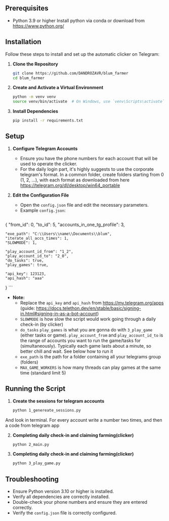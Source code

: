 ## Prerequisites

- Python 3.9 or higher
Install python via conda or download from https://www.python.org/

## Installation

Follow these steps to install and set up the automatic clicker on Telegram:

1. **Clone the Repository**
   ```sh
   git clone https://github.com/DANDROZAVR/blum_farmer
   cd blum_farmer
   ```

2. **Create and Activate a Virtual Environment**
   ```sh
   python -m venv venv
   source venv/bin/activate  # On Windows, use `venv\Scripts\activate`
   ```

3. **Install Dependencies**
   ```sh
   pip install -r requirements.txt
   ```

## Setup

1. **Configure Telegram Accounts**
   - Ensure you have the phone numbers for each account that will be used to operate the clicker.
   - For the daily login part, it's highly suggests to use the corporate telegram's format. In a common folder, create folders starting from 0 (1, 2, ...), with each format as downloaded from here https://telegram.org/dl/desktop/win64_portable

2. **Edit the Configuration File**
   - Open the `config.json` file and edit the necessary parameters.
   - Example `config.json`:
     ```json
{
    "from_id": 0,
    "to_id": 5,
    "accounts_in_one_tg_profile": 3,

    "exe_path": "C:\\Users\\name\\Documents\\blum",
    "iterate_all_accs_times": 1,
    "SLOWMODE": 1,

    "play_account_id_from": "1_2",
    "play_account_id_to": "2_0",
    "do_tasks": true,
    "play_games": true,

    "api_key": 123123,
    "api_hash": "aaa"
}
     ```
   - **Note:** 
     - Replace the `api_key` and `api_hash` from https://my.telegram.org/apps (guide: https://docs.telethon.dev/en/stable/basic/signing-in.html#signing-in-as-a-bot-account)
     - `SLOWMODE` is how slow the script would work going through a daily check-in (by clicker)
     - `do_tasks` `play_games` is what you are gonna do with `3_play_game` (either tasks or game). `play_account_from` and `play_account_id_to` is the range of accounts you want to run the game/tasks for (simultaneously). Typically each game lasts about a minute, so better chill and wait. See below how to run it
     - `exe_path` is the path for a folder containing all your telegrams group (folders)
     - `MAX_GAME_WORKERS` is how many threads can play games at the same time (standard limit 5)
   
## Running the Script

1. **Create the sessions for telegram accounts**
   ```sh
   python 1_genereate_sessions.py
   ```

And look in terminal. For every account write a number two times, and then a code from telegram app

2. **Completing daily check-in and claiming farming(clicker)**
   ```sh
   python 2_main.py
   ```

3. **Completing daily check-in and claiming farming(clicker)**
   ```sh
   python 3_play_game.py
   ```

## Troubleshooting

- Ensure Python version 3.10 or higher is installed.
- Verify all dependencies are correctly installed.
- Double-check your phone numbers and ensure they are entered correctly.
- Verify the `config.json` file is correctly configured.

